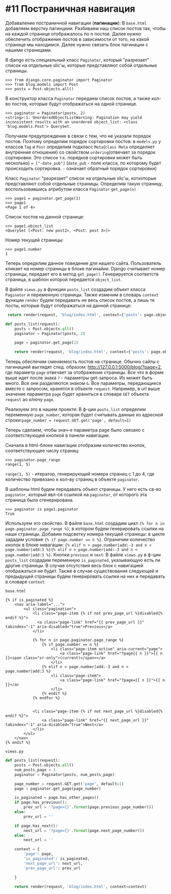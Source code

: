 # #11 Постраничная навигация
Добаваление постраничной навигации (**пагинации**):
В `base.html` добавляем верстку пагинциии. Разбиваем наш список постов так, чтобы на каждой странице отображалось по n постов. Далее нужно обеспечить отображение постов в зависимости от того, на какой странице мы находимся. Далее нужно связать блок пагинации с нашими страницами.

В django есть специальный класс `Paginator`, который "разрезает" список на отдельные slic'ы, которые представляют собой отдельные страницы.
```
>>> from django.core.paginator import Paginator
>>> from blog.models import Post
>>> posts = Post.objects.all()
```
В конструктор класса `Paginator` передаем список постов, а также кол-во постов, которые будут отображаться на одной странице.
```
>>> paginator = Paginator(posts, 2)
<string>:1: UnorderedObjectListWarning: Pagination may yield inconsistent results with an unordered object_list: <class 'blog.models.Post'> QuerySet.
```
Получаем предупреждение в связи с тем, что не указали порядок постов. Поэтому определим порядок сортировки постов: в `models.py` у классов `Tag` и `Post` определим подкласс `Meta`(`class Meta` определяет внутренние отношения) со свойством `ordering`(отвечает за порядок сортировки. Это список т.к. порядков сортировки может быть несколько) `= ["-date_pub"]` (`date_pub` - поле класса,
по которому будет происходить сортировка. `-` означает обратный порядок сортировки)

Класс `Paginator` "разрезает" список на отдельные slic'ы, коткоторые представляют собой отдельные страницы.
Определим такую страницу, воспользовавшись атрибутом класса `Paginator` `get_page(n)`
```
>>> page1 = paginator.get_page(1)
>>> page1
<Page 1 of 4>
```
Список постов на данной странице:
```
>>> page1.object_list
<QuerySet [<Post: new post2>, <Post: post 3>]>
```
Номер текущей страницы:
```
>>> page1.number
1
```

Теперь определим данное поведение для нашего сайта. Пользователь кликает на номер страницы в блоке пагинайии. Django считывает номер страницы, передает его в метод `get_page()`. Генерируется соответств страница, в шаблон которой передается `object_list`.

В файле `views.py` в функции `posts_list` создадим объект класса `Paginator` и переменную страницы.
Также изменим в словарь `context` функции `render` будем передавать не весь список постов, а лишь те посты, которые будут
отображаться на данной странице:
```python
 return render(request, 'blog/index.html', context={'posts': page.object_list})
```

```python
def posts_list(request):
    posts = Post.objects.all()
    paginator = Paginator(posts, 2)

    page = paginator.get_page(1)

    return render(request, 'blog/index.html', context={'posts': page.object_list})
```

Теперь обеспечим сменяемость постов на странице.
Обычно сайты с пагинацией выглядят след. образом:
http://127.0.0.1:5000/blog/?page=2, где параметр `page` отвечает за отображение страницы. Все что в форме выше идет после знака `?` - параметры get-запроса. Их может быть много. Все они разделяются знаком `&`. Все параметры, передающиеся вместе с запросом, хранятся в объекте `request`. Например, в url выше значение параметра `page` будет храниться в словаре `GET` объекта `request` ао ключу `page`.

Реализуем это в нашем проекте:
В ф-ции `posts_list` определим переменную `page_number`, которая будет считывать данные из адресной строки:`page_number = request.GET.get('page', default=1)`

Теперь сделаем, чтобы знач-е параметра page было связано с соответствующей кнопкой в панели навигации.

Сначала в html-блоке навигации отобразим количество кнопок, соответствующее числу страниц:
```
>>> paginator.page_range
range(1, 5)
``` 

`range(1, 5)` - итератор, генерирующий номера страниц с 1 до 4, где количество привязано к кол-ву страниц в объекте `paginator`.

В шаблоны html будем передавать объект страницы. У него есть св-во `paginator`, который явл-ся ссылкой на `paginator`, от которого эта страница была сгенерирована.
```
>>> paginator is page1.paginator
True
```
Используем это свойство. 
В файле `base.html` создадим цикл `{% for n in page.paginator.page_range %}`, в котором будем генерировать ссылки на наши страницы. Добавим подсветку номера текущей страницы: в цикле зададим условие `{% if page.number == n %}`. Ограничим количество кнопок в блоке нивагации: `{% elif n > page.number|add:-3 and n < page.number|add:3 %}{% elif n > page.number|add:-3 and n < page.number|add:3 %}`. Кнопки `previous` и `next`: В файле `views.py` в ф-ции `posts_list` создадим переменную `is_paginated`, указывающую есть ли другие страницы. В случае отсутствия весь блок с навигацией отображаться не будет. Также в случае существования следующей и предыдущей страницы будем генерировать ссылки на них и передавать в словаре `context`.

`base.html`
```django
{% if is_paginated %}
	<nav aria-label="...">
	    <ul class="pagination">
            <li class="page-item {% if not prev_page_url %}disabled{% endif %}">
              <a class="page-link" href="{{ prev_page_url }}" tabindex="-1" aria-disabled="true">Previous</a>
            </li>

            {% for n in page.paginator.page_range %}
                {% if page.number == n %}
                    <li class="page-item active" aria-current="page">
                        <a class="page-link" href="?page{{ n }}">{{ n }}<span class="sr-only">(current)</span></a>
                    </li>
                {% elif n > page.number|add:-3 and n < page.number|add:3 %}
                    <li class="page-item">
                        <a class="page-link" href="?page={{ n }}">{{ n }}</a>
                    </li>
                {% endif %}
            {% endfor %}


            <li class="page-item {% if not next_page_url %}disabled{% endif %}">
                <a class="page-link" href="{{ next_page_url }}" tabindex="-1" aria-disabled="true">Next</a>
            </li>
        </ul>
    </nav>
{% endif %}
```

`views.py`
```python
def posts_list(request):
    posts = Post.objects.all()
    num_posts_page = 1
    paginator = Paginator(posts, num_posts_page)

    page_number = request.GET.get('page', default=1)
    page = paginator.get_page(page_number)

    is_paginated = page.has_other_pages()
    if page.has_previous():
        prev_url = '?page={}'.format(page.previous_page_number())
    else:
        prev_url = ''

    if page.has_next():
        next_url = '?page={}'.format(page.next_page_number())
    else:
        next_url = ''

    context = {
        'page': page,
        'is_paginated': is_paginated,
        'next_page_url': next_url,
        'prev_page_url': prev_url

    }

    return render(request, 'blog/index.html', context=context)
```